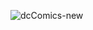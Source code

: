![dcComics-new](https://github.com/AlessioMontebello90/laravel-comics/assets/134722770/b1ca69c0-cee3-46a9-ba92-a23fe3c76a69)
